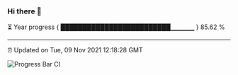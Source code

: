 ### Hi there 👋

⏳ Year progress { █████████████████████████▁▁▁▁▁ } 85.62 %

---

⏰ Updated on Tue, 09 Nov 2021 12:18:28 GMT

![Progress Bar CI](https://github.com/liununu/liununu/workflows/Progress%20Bar%20CI/badge.svg)
